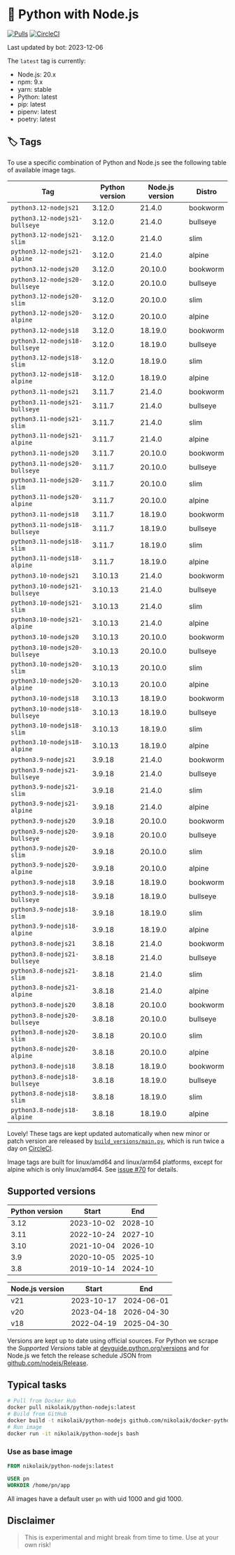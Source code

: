 # 🐳 Python with Node.js

[![Pulls](https://img.shields.io/docker/pulls/nikolaik/python-nodejs.svg?style=flat-square)](https://hub.docker.com/r/nikolaik/python-nodejs/)
[![CircleCI](https://img.shields.io/circleci/project/github/nikolaik/docker-python-nodejs.svg?style=flat-square)](https://circleci.com/gh/nikolaik/docker-python-nodejs)

Last updated by bot: 2023-12-06

The `latest` tag is currently:

- Node.js: 20.x
- npm: 9.x
- yarn: stable
- Python: latest
- pip: latest
- pipenv: latest
- poetry: latest

## 🏷 Tags

To use a specific combination of Python and Node.js see the following table of available image tags.

<!-- TAGS_START -->

Tag | Python version | Node.js version | Distro
--- | --- | --- | ---
`python3.12-nodejs21` | 3.12.0 | 21.4.0 | bookworm
`python3.12-nodejs21-bullseye` | 3.12.0 | 21.4.0 | bullseye
`python3.12-nodejs21-slim` | 3.12.0 | 21.4.0 | slim
`python3.12-nodejs21-alpine` | 3.12.0 | 21.4.0 | alpine
`python3.12-nodejs20` | 3.12.0 | 20.10.0 | bookworm
`python3.12-nodejs20-bullseye` | 3.12.0 | 20.10.0 | bullseye
`python3.12-nodejs20-slim` | 3.12.0 | 20.10.0 | slim
`python3.12-nodejs20-alpine` | 3.12.0 | 20.10.0 | alpine
`python3.12-nodejs18` | 3.12.0 | 18.19.0 | bookworm
`python3.12-nodejs18-bullseye` | 3.12.0 | 18.19.0 | bullseye
`python3.12-nodejs18-slim` | 3.12.0 | 18.19.0 | slim
`python3.12-nodejs18-alpine` | 3.12.0 | 18.19.0 | alpine
`python3.11-nodejs21` | 3.11.7 | 21.4.0 | bookworm
`python3.11-nodejs21-bullseye` | 3.11.7 | 21.4.0 | bullseye
`python3.11-nodejs21-slim` | 3.11.7 | 21.4.0 | slim
`python3.11-nodejs21-alpine` | 3.11.7 | 21.4.0 | alpine
`python3.11-nodejs20` | 3.11.7 | 20.10.0 | bookworm
`python3.11-nodejs20-bullseye` | 3.11.7 | 20.10.0 | bullseye
`python3.11-nodejs20-slim` | 3.11.7 | 20.10.0 | slim
`python3.11-nodejs20-alpine` | 3.11.7 | 20.10.0 | alpine
`python3.11-nodejs18` | 3.11.7 | 18.19.0 | bookworm
`python3.11-nodejs18-bullseye` | 3.11.7 | 18.19.0 | bullseye
`python3.11-nodejs18-slim` | 3.11.7 | 18.19.0 | slim
`python3.11-nodejs18-alpine` | 3.11.7 | 18.19.0 | alpine
`python3.10-nodejs21` | 3.10.13 | 21.4.0 | bookworm
`python3.10-nodejs21-bullseye` | 3.10.13 | 21.4.0 | bullseye
`python3.10-nodejs21-slim` | 3.10.13 | 21.4.0 | slim
`python3.10-nodejs21-alpine` | 3.10.13 | 21.4.0 | alpine
`python3.10-nodejs20` | 3.10.13 | 20.10.0 | bookworm
`python3.10-nodejs20-bullseye` | 3.10.13 | 20.10.0 | bullseye
`python3.10-nodejs20-slim` | 3.10.13 | 20.10.0 | slim
`python3.10-nodejs20-alpine` | 3.10.13 | 20.10.0 | alpine
`python3.10-nodejs18` | 3.10.13 | 18.19.0 | bookworm
`python3.10-nodejs18-bullseye` | 3.10.13 | 18.19.0 | bullseye
`python3.10-nodejs18-slim` | 3.10.13 | 18.19.0 | slim
`python3.10-nodejs18-alpine` | 3.10.13 | 18.19.0 | alpine
`python3.9-nodejs21` | 3.9.18 | 21.4.0 | bookworm
`python3.9-nodejs21-bullseye` | 3.9.18 | 21.4.0 | bullseye
`python3.9-nodejs21-slim` | 3.9.18 | 21.4.0 | slim
`python3.9-nodejs21-alpine` | 3.9.18 | 21.4.0 | alpine
`python3.9-nodejs20` | 3.9.18 | 20.10.0 | bookworm
`python3.9-nodejs20-bullseye` | 3.9.18 | 20.10.0 | bullseye
`python3.9-nodejs20-slim` | 3.9.18 | 20.10.0 | slim
`python3.9-nodejs20-alpine` | 3.9.18 | 20.10.0 | alpine
`python3.9-nodejs18` | 3.9.18 | 18.19.0 | bookworm
`python3.9-nodejs18-bullseye` | 3.9.18 | 18.19.0 | bullseye
`python3.9-nodejs18-slim` | 3.9.18 | 18.19.0 | slim
`python3.9-nodejs18-alpine` | 3.9.18 | 18.19.0 | alpine
`python3.8-nodejs21` | 3.8.18 | 21.4.0 | bookworm
`python3.8-nodejs21-bullseye` | 3.8.18 | 21.4.0 | bullseye
`python3.8-nodejs21-slim` | 3.8.18 | 21.4.0 | slim
`python3.8-nodejs21-alpine` | 3.8.18 | 21.4.0 | alpine
`python3.8-nodejs20` | 3.8.18 | 20.10.0 | bookworm
`python3.8-nodejs20-bullseye` | 3.8.18 | 20.10.0 | bullseye
`python3.8-nodejs20-slim` | 3.8.18 | 20.10.0 | slim
`python3.8-nodejs20-alpine` | 3.8.18 | 20.10.0 | alpine
`python3.8-nodejs18` | 3.8.18 | 18.19.0 | bookworm
`python3.8-nodejs18-bullseye` | 3.8.18 | 18.19.0 | bullseye
`python3.8-nodejs18-slim` | 3.8.18 | 18.19.0 | slim
`python3.8-nodejs18-alpine` | 3.8.18 | 18.19.0 | alpine

<!-- TAGS_END -->

Lovely! These tags are kept updated automatically when new minor or patch version are released by [`build_versions/main.py`](./build_versions/main.py), which is run twice a day on [CircleCI](https://circleci.com/gh/nikolaik/docker-python-nodejs).

Image tags are built for linux/amd64 and linux/arm64 platforms, except for alpine which is only linux/amd64. See [issue #70](https://github.com/nikolaik/docker-python-nodejs/issues/70) for details.

## Supported versions

<!-- SUPPORTED_VERSIONS_START -->

Python version | Start | End
--- | --- | ---
3.12 | 2023-10-02 | 2028-10
3.11 | 2022-10-24 | 2027-10
3.10 | 2021-10-04 | 2026-10
3.9 | 2020-10-05 | 2025-10
3.8 | 2019-10-14 | 2024-10

Node.js version | Start | End
--- | --- | ---
v21 | 2023-10-17 | 2024-06-01
v20 | 2023-04-18 | 2026-04-30
v18 | 2022-04-19 | 2025-04-30

<!-- SUPPORTED_VERSIONS_END -->

Versions are kept up to date using official sources. For Python we scrape the _Supported Versions_ table at [devguide.python.org/versions](https://devguide.python.org/versions/#supported-versions) and for Node.js we fetch the release schedule JSON from [github.com/nodejs/Release](https://github.com/nodejs/Release/blob/main/schedule.json).

## Typical tasks

```bash
# Pull from Docker Hub
docker pull nikolaik/python-nodejs:latest
# Build from GitHub
docker build -t nikolaik/python-nodejs github.com/nikolaik/docker-python-nodejs
# Run image
docker run -it nikolaik/python-nodejs bash
```

### Use as base image

```Dockerfile
FROM nikolaik/python-nodejs:latest

USER pn
WORKDIR /home/pn/app
```

All images have a default user `pn` with uid 1000 and gid 1000.

## Disclaimer

> This is experimental and might break from time to time. Use at your own risk!
